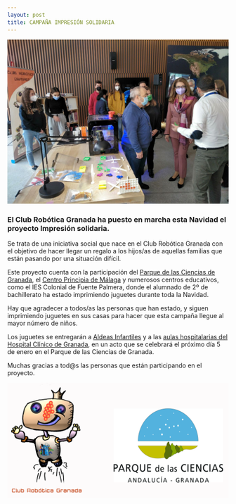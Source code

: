 ```yaml
---
layout: post
title: CAMPAÑA IMPRESIÓN SOLIDARIA
---
```



<img src="/images/fede_solidaria.jpg" width="800" />



### El Club Robótica Granada ha puesto en marcha esta Navidad el proyecto Impresión solidaria.


Se trata de una iniciativa social que nace en el Club Robótica Granada con el objetivo de hacer llegar un regalo a los hijos/as de aquellas familias que están pasando por una situación difícil.

Este proyecto cuenta con la participación del [Parque de las Ciencias de Granada](https://www.parqueciencias.com/), el [Centro Principia de Málaga](https://www.principia-malaga.com/) y numerosos centros educativos, como el IES Colonial de Fuente Palmera, donde el alumnado de 2º de bachillerato ha estado imprimiendo juguetes durante toda la Navidad.

Hay que agradecer a todos/as las personas que han estado, y siguen imprimiendo juguetes en sus casas para hacer que esta campaña llegue al mayor número de niños.


Los juguetes se entregarán a [Aldeas Infantiles](https://www.aldeasinfantiles.es/) y a las [aulas hospitalarias del Hospital Clínico de Granada](https://www.husc.es/), en un acto que se celebrará el próximo día 5 de enero en el Parque de las Ciencias de Granada.

Muchas gracias a tod@s las personas que están participando en el proyecto.




<img src="/images/logosCRG_PC.png" width="800" />
